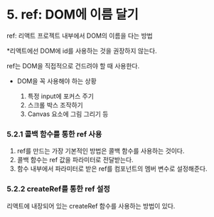 # 5. ref: DOM에 이름 달기

ref: 리액트 프로젝트 내부에서 DOM의 이름을 다는 방법

\*리액트에선 DOM에 id를 사용하는 것을 권장하지 않는다.

ref는 DOM을 직접적으로 건드려야 할 때 사용한다.

- DOM을 꼭 사용해야 하는 상황

  1. 특정 input에 포커스 주기
  2. 스크롤 박스 조작하기
  3. Canvas 요소에 그림 그리기 등

### 5.2.1 콜백 함수를 통한 ref 사용

1. ref를 만드는 가장 기본적인 방법은 콜백 함수를 사용하는 것이다.
2. 콜백 함수는 ref 값을 파라미터로 전달받는다.
3. 함수 내부에서 파라미터로 받은 ref를 컴포넌트의 멤버 변수로 설정해준다.

### 5.2.2 createRef를 통한 ref 설정

리액트에 내장되어 있는 createRef 함수를 사용하는 방법이 있다.
